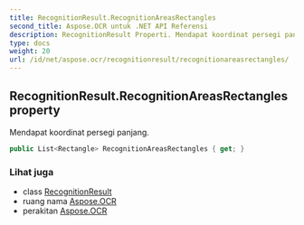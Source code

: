 ```yaml
---
title: RecognitionResult.RecognitionAreasRectangles
second_title: Aspose.OCR untuk .NET API Referensi
description: RecognitionResult Properti. Mendapat koordinat persegi panjang.
type: docs
weight: 20
url: /id/net/aspose.ocr/recognitionresult/recognitionareasrectangles/
---
```

## RecognitionResult.RecognitionAreasRectangles property

Mendapat koordinat persegi panjang.

```csharp
public List<Rectangle> RecognitionAreasRectangles { get; }
```

### Lihat juga

* class [RecognitionResult](../)
* ruang nama [Aspose.OCR](../../recognitionresult/)
* perakitan [Aspose.OCR](../../../)



